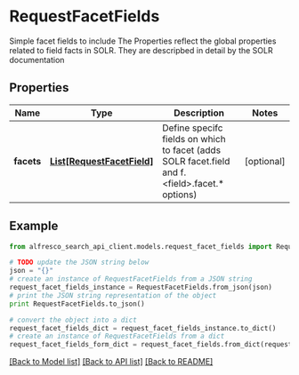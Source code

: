 # RequestFacetFields

Simple facet fields to include The Properties reflect the global properties related to field facts in SOLR. They are descripbed in detail by the SOLR documentation 

## Properties
Name | Type | Description | Notes
------------ | ------------- | ------------- | -------------
**facets** | [**List[RequestFacetField]**](RequestFacetField.md) | Define specifc fields on which to facet (adds SOLR facet.field and f.&lt;field&gt;.facet.* options)  | [optional] 

## Example

```python
from alfresco_search_api_client.models.request_facet_fields import RequestFacetFields

# TODO update the JSON string below
json = "{}"
# create an instance of RequestFacetFields from a JSON string
request_facet_fields_instance = RequestFacetFields.from_json(json)
# print the JSON string representation of the object
print RequestFacetFields.to_json()

# convert the object into a dict
request_facet_fields_dict = request_facet_fields_instance.to_dict()
# create an instance of RequestFacetFields from a dict
request_facet_fields_form_dict = request_facet_fields.from_dict(request_facet_fields_dict)
```
[[Back to Model list]](../README.md#documentation-for-models) [[Back to API list]](../README.md#documentation-for-api-endpoints) [[Back to README]](../README.md)


